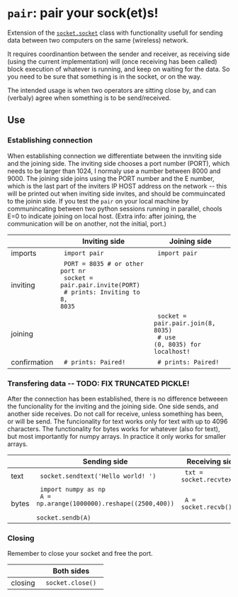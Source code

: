 # `pair`: pair your sock(et)s!

Extension of the [`socket.socket`](https://docs.python.org/3/library/socket.html) class with functionality usefull for sending data between two computers on the same (wireless) network.
    
It requires coordinantion between the sender and receiver, as receiving side (using the current implementation) will (once receiving has been called) block execution of whatever is running, and keep on waiting for the data. So you need to be sure that something is in the socket, or on the way.

The intended usage is when two operators are sitting close by, and can (verbaly) agree when something is to be send/received.

## Use
### Establishing connection
When establishing connection we differentiate between the innviting side and the joining side. The inviting side chooses a port number (PORT), which needs to be larger than 1024, I normaly use a number between 8000 and 9000. The joining side joins using the PORT number and the E number, which is the last part of the inviters IP HOST address on the network -- this will be printed out when inviting side invites, and should be commuincated to the joinin side. If you test the `pair` on your local machine by communincating between two python sessions running in parallel, chools E=0 to indicate joining on local host. (Extra info: after joining, the communication will be on another, not the initial, port.) 

| | Inviting side   | Joining side  |
---|---|---
| imports |  <code> import pair </code> | <code> import pair </code> |
| inviting| <code> PORT = 8035 # or other port nr </code> <br/> <code> socket = pair.pair.invite(PORT) </code> <br/> <code> # prints: Inviting to 8, 8035 </code>|  |
| joining|  | <code> socket = pair.pair.join(8, 8035) </code> <br/> <code> # use (0, 8035) for localhost! </code> |
| confirmation| <code> # prints: Paired! </code> | <code> # prints: Paired! </code>|

### Transfering data -- TODO: FIX TRUNCATED PICKLE!
After the connection has been established, there is no difference betweeen the funcionality for the inviting and the joining side. One side sends, and another side receives. Do not call for receive, unless something has been, or will be send. The funcionality for text works only for text with up to 4096 characters. The functionality for bytes works for whatever (also for text), but most importantly for numpy arrays. In practice it only works for smaller arrays.

| | Sending side   | Receiving side  |
---|---|---
| text |  <code> socket.sendtext('Hello world! ') </code> | <code> txt = socket.recvtext() </code>   |
| bytes | <code> import numpy as np </code> <br/> <code> A = np.arange(1000000).reshape((2500,400)) </code> <br/> <code> socket.sendb(A) </code> | <code> A = socket.recvb() <code> |

### Closing
Remember to close your socket and free the port.

| | Both sides   |
---|---
| closing |  <code> socket.close() </code> | 

